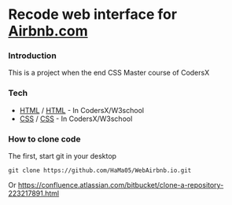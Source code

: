 # Recode web interface for [Airbnb.com](https://www.airbnb.com/)

### Introduction
This is a project when the end CSS Master course of CodersX

### Tech
* [HTML]() / [HTML]() - In CodersX/W3school
* [CSS]() / [CSS]() - In CodersX/W3school 

### How to clone code
The first, start git in your desktop
``` git
git clone https://github.com/HaMa05/WebAirbnb.io.git
```
Or https://confluence.atlassian.com/bitbucket/clone-a-repository-223217891.html
